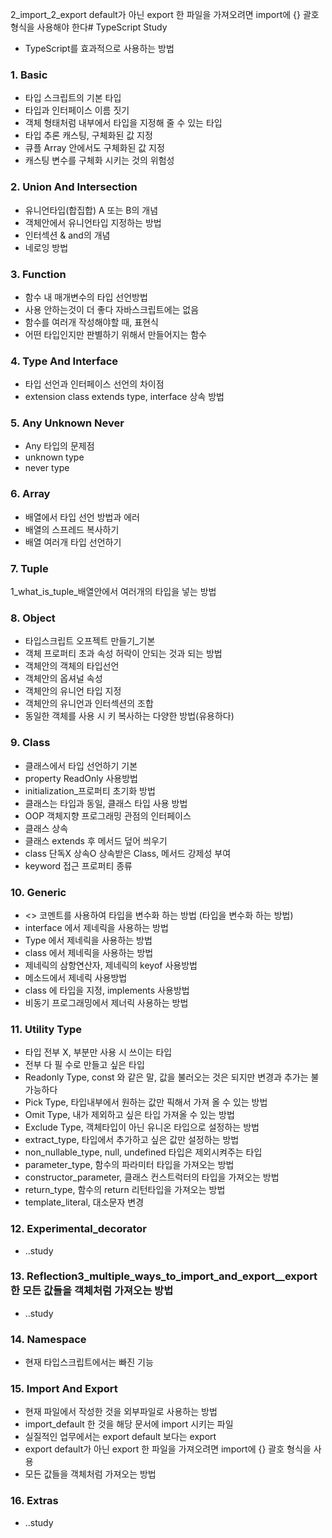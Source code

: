 2_import_2_export default가 아닌 export 한 파일을 가져오려면 import에 {} 괄호 형식을 사용해야 한다# TypeScript Study

- TypeScript를 효과적으로 사용하는 방법

### 1. Basic

- 타입 스크립트의 기본 타입
- 타입과 인터페이스 이름 짓기
- 객체 형태처럼 내부에서 타입을 지정해 줄 수 있는 타입
- 타입 추론 캐스팅, 구체화된 값 지정
- 큐플 Array 안에서도 구체화된 값 지정
- 캐스팅 변수를 구체화 시키는 것의 위험성

### 2. Union And Intersection

- 유니언타입(합집합) A 또는 B의 개념
- 객체안에서 유니언타입 지정하는 방법
- 인터섹션 & and의 개념
- 네로잉 방법

### 3. Function

- 함수 내 매개변수의 타입 선언방법
- 사용 안하는것이 더 좋다 자바스크립트에는 없음
- 함수를 여러개 작성해야할 때, 표현식
- 어떤 타입인지만 판별하기 위해서 만들어지는 함수

### 4. Type And Interface

- 타입 선언과 인터페이스 선언의 차이점
- extension class extends type, interface 상속 방법

### 5. Any Unknown Never

- Any 타입의 문제점
- unknown type
- never type

### 6. Array

- 배열에서 타입 선언 방법과 에러
- 배열의 스프레드 복사하기
- 배열 여러개 타입 선언하기

### 7. Tuple

1_what_is_tuple_배열안에서 여러개의 타입을 넣는 방법

### 8. Object

- 타입스크립트 오프젝트 만들기_기본
- 객체 프로퍼티 초과 속성 허락이 안되는 것과 되는 방법
- 객체안의 객체의 타입선언
- 객체안의 옵셔널 속성
- 객체안의 유니언 타입 지정
- 객체안의 유니언과 인터섹션의 조합
- 동일한 객체를 사용 시 키 복사하는 다양한 방법(유용하다)

### 9. Class

- 클래스에서 타입 선언하기 기본
- property ReadOnly 사용방법
- initialization_프로퍼티 초기화 방법
- 클래스는 타입과 동일, 클래스 타입 사용 방법
- OOP 객체지향 프로그래밍 관점의 인터페이스
- 클래스 상속
- 클래스 extends 후 메서드 덮어 씌우기
- class 단독X 상속O 상속받은 Class, 메서드 강제성 부여
- keyword 접근 프로퍼티 종류

### 10. Generic

- <> 코멘트를 사용하여 타입을 변수화 하는 방법 (타입을 변수화 하는 방법)
- interface 에서 제네릭을 사용하는 방법
- Type 에서 제네릭을 사용하는 방법
- class 에서 제네릭을 사용하는 방법
- 제네릭의 삼항연산자, 제네릭의 keyof 사용방법
- 메소드에서 제네릭 사용방법
- class 에 타입을 지정, implements 사용방법
- 비동기 프로그래밍에서 제너릭 사용하는 방법

### 11. Utility Type

- 타입 전부 X, 부분만 사용 시 쓰이는 타입
- 전부 다 필 수로 만들고 싶은 타입
- Readonly Type, const 와 같은 말, 값을 불러오는 것은 되지만 변경과 추가는 불가능하다
- Pick Type, 타입내부에서 원하는 값만 픽해서 가져 올 수 있는 방법
- Omit Type, 내가 제외하고 싶은 타입 가져올 수 있는 방법
- Exclude Type, 객체타입이 아닌 유니온 타입으로 설정하는 방법
- extract_type, 타입에서 추가하고 싶은 값만 설정하는 방법
- non_nullable_type,  null, undefined 타입은 제외시켜주는 타입
- parameter_type, 함수의 파라미터 타입을 가져오는 방법
- constructor_parameter, 클래스 컨스트럭터의 타입을 가져오는 방법
- return_type, 함수의 return 리턴타입을 가져오는 방법
- template_literal, 대소문자 변경

### 12. Experimental_decorator

- ..study

### 13. Reflection3_multiple_ways_to_import_and_export__export 한 모든 값들을 객체처럼 가져오는 방법

- ..study

### 14. Namespace

- 현재 타입스크립트에서는 빠진 기능

### 15. Import And Export
- 현재 파일에서 작성한 것을 외부파일로 사용하는 방법
- import_default 한 것을 해당 문서에 import 시키는 파일
- 실질적인 업무에서는 export default 보다는 export
- export default가 아닌 export 한 파일을 가져오려면 import에 {} 괄호 형식을 사용
- 모든 값들을 객체처럼 가져오는 방법

### 16. Extras

- ..study